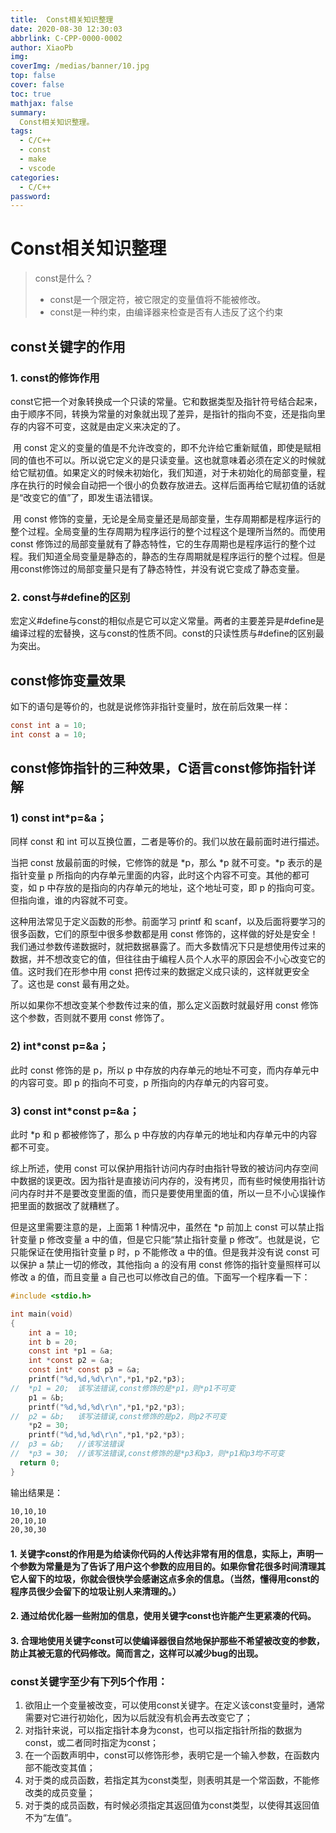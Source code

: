 ```yaml
---
title:  Const相关知识整理
date: 2020-08-30 12:30:03
abbrlink: C-CPP-0000-0002
author: XiaoPb
img: 
coverImg: /medias/banner/10.jpg
top: false
cover: false
toc: true
mathjax: false
summary: 
  Const相关知识整理。
tags:
  - C/C++
  - const
  - make
  - vscode
categories:
  - C/C++
password:
---
```


# Const相关知识整理

> const是什么？
>
> - const是一个限定符，被它限定的变量值将不能被修改。
> - const是一种约束，由编译器来检查是否有人违反了这个约束

## const关键字的作用

### 1. const的修饰作用

​		const它把一个对象转换成一个只读的常量。它和数据类型及指针符号结合起来，由于顺序不同，转换为常量的对象就出现了差异，是指针的指向不变，还是指向里存的内容不可变，这就是由定义来决定的了。

​		用 const 定义的变量的值是不允许改变的，即不允许给它重新赋值，即使是赋相同的值也不可以。所以说它定义的是只读变量。这也就意味着必须在定义的时候就给它赋初值。如果定义的时候未初始化，我们知道，对于未初始化的局部变量，程序在执行的时候会自动把一个很小的负数存放进去。这样后面再给它赋初值的话就是“改变它的值”了，即发生语法错误。

​		用 const 修饰的变量，无论是全局变量还是局部变量，生存周期都是程序运行的整个过程。全局变量的生存周期为程序运行的整个过程这个是理所当然的。而使用 const 修饰过的局部变量就有了静态特性，它的生存周期也是程序运行的整个过程。我们知道全局变量是静态的，静态的生存周期就是程序运行的整个过程。但是用const修饰过的局部变量只是有了静态特性，并没有说它变成了静态变量。

### 2. const与#define的区别

​		宏定义#define与const的相似点是它可以定义常量。两者的主要差异是#define是编译过程的宏替换，这与const的性质不同。const的只读性质与#define的区别最为突出。

## const修饰变量效果

如下的语句是等价的，也就是说修饰非指针变量时，放在前后效果一样：

```c
const int a = 10;
int const a = 10;
```

## const修饰指针的三种效果，C语言const修饰指针详解

### 1)  const int*p=&a；

同样 const 和 int 可以互换位置，二者是等价的。我们以放在最前面时进行描述。

当把 const 放最前面的时候，它修饰的就是 *p，那么 *p 就不可变。*p 表示的是指针变量 p 所指向的内存单元里面的内容，此时这个内容不可变。其他的都可变，如 p 中存放的是指向的内存单元的地址，这个地址可变，即 p 的指向可变。但指向谁，谁的内容就不可变。

这种用法常见于定义函数的形参。前面学习 printf 和 scanf，以及后面将要学习的很多函数，它们的原型中很多参数都是用 const 修饰的，这样做的好处是安全！我们通过参数传递数据时，就把数据暴露了。而大多数情况下只是想使用传过来的数据，并不想改变它的值，但往往由于编程人员个人水平的原因会不小心改变它的值。这时我们在形参中用 const 把传过来的数据定义成只读的，这样就更安全了。这也是 const 最有用之处。

所以如果你不想改变某个参数传过来的值，那么定义函数时就最好用 const 修饰这个参数，否则就不要用 const 修饰了。

### 2)  int*const p=&a；

此时 const 修饰的是 p，所以 p 中存放的内存单元的地址不可变，而内存单元中的内容可变。即 p 的指向不可变，p 所指向的内存单元的内容可变。

### 3)  const int*const p=&a；

此时 *p 和 p 都被修饰了，那么 p 中存放的内存单元的地址和内存单元中的内容都不可变。

综上所述，使用 const 可以保护用指针访问内存时由指针导致的被访问内存空间中数据的误更改。因为指针是直接访问内存的，没有拷贝，而有些时候使用指针访问内存时并不是要改变里面的值，而只是要使用里面的值，所以一旦不小心误操作把里面的数据改了就糟糕了。

但是这里需要注意的是，上面第 1 种情况中，虽然在 *p 前加上 const 可以禁止指针变量 p 修改变量 a 中的值，但是它只能“禁止指针变量 p 修改”。也就是说，它只能保证在使用指针变量 p 时，p 不能修改 a 中的值。但是我并没有说 const 可以保护 a 禁止一切的修改，其他指向 a 的没有用 const 修饰的指针变量照样可以修改 a 的值，而且变量 a 自己也可以修改自己的值。下面写一个程序看一下：

```c
#include <stdio.h>

int main(void)
{       
    int a = 10;
    int b = 20;
    const int *p1 = &a;
    int *const p2 = &a;
    const int* const p3 = &a;
    printf("%d,%d,%d\r\n",*p1,*p2,*p3);
//  *p1 = 20;  该写法错误,const修饰的是*p1，则*p1不可变
    p1 = &b;
    printf("%d,%d,%d\r\n",*p1,*p2,*p3);
//  p2 = &b;   该写法错误,const修饰的是p2，则p2不可变
    *p2 = 30;
    printf("%d,%d,%d\r\n",*p1,*p2,*p3);
//  p3 = &b;   //该写法错误
//  *p3 = 30;  //该写法错误,const修饰的是*p3和p3，则*p1和p3均不可变
  return 0;
}
```

输出结果是：

```bash
10,10,10
20,10,10
20,30,30
```

#### 1. 关键字const的作用是为给读你代码的人传达非常有用的信息，实际上，声明一个参数为常量是为了告诉了用户这个参数的应用目的。如果你曾花很多时间清理其它人留下的垃圾，你就会很快学会感谢这点多余的信息。（当然，懂得用const的程序员很少会留下的垃圾让别人来清理的。）

#### 2. 通过给优化器一些附加的信息，使用关键字const也许能产生更紧凑的代码。

#### 3. 合理地使用关键字const可以使编译器很自然地保护那些不希望被改变的参数，防止其被无意的代码修改。简而言之，这样可以减少bug的出现。

### const关键字至少有下列5个作用：

1. 欲阻止一个变量被改变，可以使用const关键字。在定义该const变量时，通常需要对它进行初始化，因为以后就没有机会再去改变它了；
2. 对指针来说，可以指定指针本身为const，也可以指定指针所指的数据为const，或二者同时指定为const；
3. 在一个函数声明中，const可以修饰形参，表明它是一个输入参数，在函数内部不能改变其值；
4. 对于类的成员函数，若指定其为const类型，则表明其是一个常函数，不能修改类的成员变量；
5. 对于类的成员函数，有时候必须指定其返回值为const类型，以使得其返回值不为“左值”。


